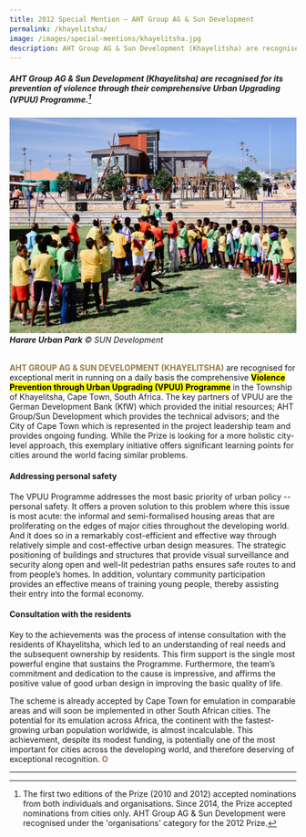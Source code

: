 ```yaml
---
title: 2012 Special Mention — AHT Group AG & Sun Development
permalink: /khayelitsha/
image: /images/special-mentions/khayelitsha.jpg
description: AHT Group AG & Sun Development (Khayelitsha) are recognised for its prevention of violence through their comprehensive Urban Upgrading (VPUU) Programme.
---
```


##### AHT Group AG & Sun Development (Khayelitsha) are recognised for its prevention of violence through their comprehensive Urban Upgrading (VPUU) Programme.[^1]

###### ![Khayelitsha](/images/special-mentions/khayelitsha.jpg)**Harare Urban Park** © SUN Development

<b><font color="#967942">AHT GROUP AG & SUN DEVELOPMENT (KHAYELITSHA)</font></b> are recognised for exceptional merit in running on a daily basis the comprehensive **<mark>Violence Prevention through Urban Upgrading (VPUU) Programme</mark>** in the Township of Khayelitsha, Cape Town, South Africa. The key partners of VPUU are the German Development Bank (KfW) which provided the initial resources; AHT Group/Sun Development which provides the technical advisors; and the City of Cape Town which is represented in the project leadership team and provides ongoing funding. While the Prize is looking for a more holistic city-level approach, this exemplary initiative offers significant learning points for cities around the world facing similar problems.

#### **Addressing personal safety**

The VPUU Programme addresses the most basic priority of urban policy -- personal safety. It offers a proven solution to this problem where this issue is most acute: the informal and semi-formalised housing areas that are proliferating on the edges of major cities throughout the developing world. And it does so in a remarkably cost-efficient and effective way through relatively simple and cost-effective urban design measures. The strategic positioning of buildings and structures that provide visual surveillance and security along open and well-lit pedestrian paths ensures safe routes to and from people’s homes. In addition, voluntary community participation provides an effective means of training young people, thereby assisting their entry into the formal economy.

#### **Consultation with the residents**

Key to the achievements was the process of intense consultation with the residents of Khayelitsha, which led to an understanding of real needs and the subsequent ownership by residents. This firm support is the single most powerful engine that sustains the Programme. Furthermore, the team’s commitment and dedication to the cause is impressive, and affirms the positive value of good urban design in improving the basic quality of life.

The scheme is already accepted by Cape Town for emulation in comparable areas and will soon be implemented in other South African cities. The potential for its emulation across Africa, the continent with the fastest-growing urban population worldwide, is almost incalculable. This achievement, despite its modest funding, is potentially one of the most important for cities across the developing world, and therefore deserving of exceptional recognition. **<font color="#967942">O</font>**

---

[^1]: The first two editions of the Prize (2010 and 2012) accepted nominations from both individuals and organisations. Since 2014, the Prize accepted nominations from cities only. AHT Group AG & Sun Development were recognised under the 'organisations' category for the 2012 Prize.
